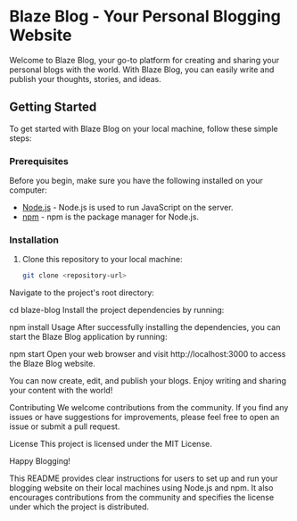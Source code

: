 # Blaze Blog - Your Personal Blogging Website

Welcome to Blaze Blog, your go-to platform for creating and sharing your personal blogs with the world. With Blaze Blog, you can easily write and publish your thoughts, stories, and ideas.

## Getting Started

To get started with Blaze Blog on your local machine, follow these simple steps:

### Prerequisites

Before you begin, make sure you have the following installed on your computer:

- [Node.js](https://nodejs.org/) - Node.js is used to run JavaScript on the server.
- [npm](https://www.npmjs.com/) - npm is the package manager for Node.js.

### Installation

1. Clone this repository to your local machine:

   ```bash
   git clone <repository-url>
Navigate to the project's root directory:


cd blaze-blog
Install the project dependencies by running:


npm install
Usage
After successfully installing the dependencies, you can start the Blaze Blog application by running:


npm start
Open your web browser and visit http://localhost:3000 to access the Blaze Blog website.

You can now create, edit, and publish your blogs. Enjoy writing and sharing your content with the world!

Contributing
We welcome contributions from the community. If you find any issues or have suggestions for improvements, please feel free to open an issue or submit a pull request.

License
This project is licensed under the MIT License.

Happy Blogging!

This README provides clear instructions for users to set up and run your blogging website on their local machines using Node.js and npm. It also encourages contributions from the community and specifies the license under which the project is distributed.



